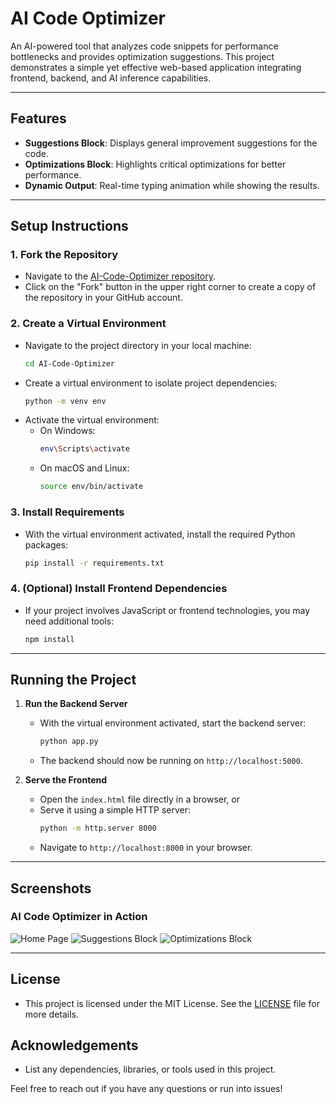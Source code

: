 # AI Code Optimizer

An AI-powered tool that analyzes code snippets for performance bottlenecks and provides optimization suggestions. This project demonstrates a simple yet effective web-based application integrating frontend, backend, and AI inference capabilities.

---

## Features
- **Suggestions Block**: Displays general improvement suggestions for the code.
- **Optimizations Block**: Highlights critical optimizations for better performance.
- **Dynamic Output**: Real-time typing animation while showing the results.

---

## Setup Instructions

### 1. Fork the Repository
   - Navigate to the [AI-Code-Optimizer repository](https://github.com/your-username/AI-Code-Optimizer).
   - Click on the "Fork" button in the upper right corner to create a copy of the repository in your GitHub account.

### 2. Create a Virtual Environment
   - Navigate to the project directory in your local machine:
     ```bash
     cd AI-Code-Optimizer
     ```
   - Create a virtual environment to isolate project dependencies:
     ```bash
     python -m venv env
     ```
   - Activate the virtual environment:
     - On Windows:
       ```bash
       env\Scripts\activate
       ```
     - On macOS and Linux:
       ```bash
       source env/bin/activate
       ```

### 3. Install Requirements
   - With the virtual environment activated, install the required Python packages:
     ```bash
     pip install -r requirements.txt
     ```

### 4. (Optional) Install Frontend Dependencies
   - If your project involves JavaScript or frontend technologies, you may need additional tools:
     ```bash
     npm install
     ```

---

## Running the Project
1. **Run the Backend Server**
   - With the virtual environment activated, start the backend server:
     ```bash
     python app.py
     ```
   - The backend should now be running on `http://localhost:5000`.

2. **Serve the Frontend**
   - Open the `index.html` file directly in a browser, or
   - Serve it using a simple HTTP server:
     ```bash
     python -m http.server 8000
     ```
   - Navigate to `http://localhost:8000` in your browser.

---

## Screenshots

### AI Code Optimizer in Action

![Home Page](images/screenshot1.png)
![Suggestions Block](images/screenshot2.png)
![Optimizations Block](images/screenshot3.png)

---

## License
- This project is licensed under the MIT License. See the [LICENSE](LICENSE) file for more details.

## Acknowledgements
- List any dependencies, libraries, or tools used in this project.

Feel free to reach out if you have any questions or run into issues!
